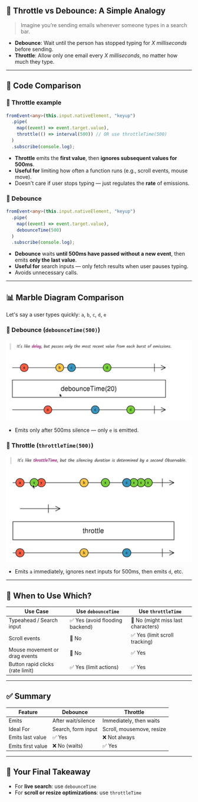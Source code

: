 ## 🔁 Throttle vs Debounce: A Simple Analogy

> Imagine you’re sending emails whenever someone types in a search bar.

- **Debounce**: Wait until the person has stopped typing for _X milliseconds_ before sending.
- **Throttle**: Allow only one email every _X milliseconds_, no matter how much they type.

---

## 🧪 Code Comparison

### 🔸 Throttle example

```ts
fromEvent<any>(this.input.nativeElement, "keyup")
  .pipe(
    map((event) => event.target.value),
    throttle(() => interval(500)) // OR use throttleTime(500)
  )
  .subscribe(console.log);
```

- **Throttle** emits the **first value**, then **ignores subsequent values for 500ms**.
- **Useful for** limiting how often a function runs (e.g., scroll events, mouse move).
- Doesn't care if user stops typing — just regulates the **rate** of emissions.

### 🔸 Debounce

```ts
fromEvent<any>(this.input.nativeElement, "keyup")
  .pipe(
    map((event) => event.target.value),
    debounceTime(500)
  )
  .subscribe(console.log);
```

- **Debounce** waits **until 500ms have passed without a new event**, then emits **only the last value**.
- **Useful for** search inputs — only fetch results when user pauses typing.
- Avoids unnecessary calls.

---

## 📊 Marble Diagram Comparison

Let's say a user types quickly: `a`, `b`, `c`, `d`, `e`

### 🧵 Debounce (`debounceTime(500)`)

![Marble Diagram for debounceTime](./image/debounceTime.png)

- Emits only after 500ms silence — only `e` is emitted.

### 🧵 Throttle (`throttleTime(500)`)

![Marble Diagram for throttle](./image/throttle.png)

- Emits `a` immediately, ignores next inputs for 500ms, then emits `d`, etc.

---

## 📌 When to Use Which?

| Use Case                         | Use `debounceTime`              | Use `throttleTime`                 |
| -------------------------------- | ------------------------------- | ---------------------------------- |
| Typeahead / Search input         | ✅ Yes (avoid flooding backend) | 🚫 No (might miss last characters) |
| Scroll events                    | 🚫 No                           | ✅ Yes (limit scroll tracking)     |
| Mouse movement or drag events    | 🚫 No                           | ✅ Yes                             |
| Button rapid clicks (rate limit) | ✅ Yes (limit actions)          | ✅ Yes                             |

---

## ✅ Summary

| Feature           | Debounce           | Throttle                  |
| ----------------- | ------------------ | ------------------------- |
| Emits             | After wait/silence | Immediately, then waits   |
| Ideal For         | Search, form input | Scroll, mousemove, resize |
| Emits last value  | ✅ Yes             | ❌ Not always             |
| Emits first value | ❌ No (waits)      | ✅ Yes                    |

---

## 🔧 Your Final Takeaway

- For **live search**: use `debounceTime`
- For **scroll or resize optimizations**: use `throttleTime`
